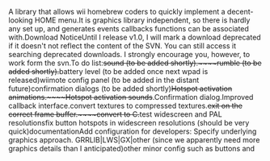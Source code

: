 A library that allows wii homebrew coders to quickly implement a decent-looking HOME menu.It is graphics library independent, so there is hardly any set up, and generates events callbacks functions can be associated with.Download NoticeUntil I release v1.0, I will mark a download deprecated if it doesn't not reflect the content of the SVN.  You can still access it searching deprecated downloads.  I strongly encourage you, however, to work form the svn.To do list:~~sound (to be added shortly).~~~~rumble (to be added shortly).~~battery level (to be added once next wpad is released)wiimote config panel (to be added in the distant future)confirmation dialogs (to be added shortly)~~Hotspot activation animations.~~~~Hotspot activation sounds~~.Confirmation dialog.Improved callback interface.convert textures to compressed textures.~~exit on the correct frame buffer.~~~~convert to C.~~test widescreen and PAL resolutionsfix button hotspots in widescreen resolutions (should be very quick)documentationAdd configuration for developers: Specify underlying graphics approach. GRRLIB|LWS|GX|other (since we apparently need more graphics details than I anticipated)other minor config such as buttons and 
